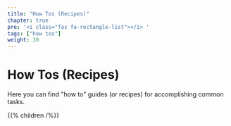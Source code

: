 ```yaml
---
title: "How Tos (Recipes)"
chapter: true
pre: '<i class="fas fa-rectangle-list"></i> '
tags: ["how tos"]
weight: 30
---
```


# How Tos (Recipes)

Here you can find "how to" guides (or recipes) for accomplishing common tasks.

{{% children /%}}

<br />
